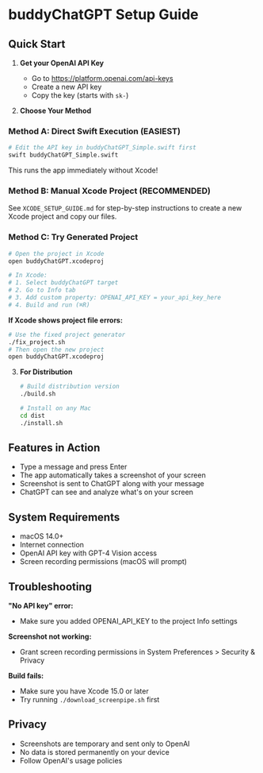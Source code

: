 # buddyChatGPT Setup Guide

## Quick Start

1. **Get your OpenAI API Key**
   - Go to https://platform.openai.com/api-keys
   - Create a new API key
   - Copy the key (starts with `sk-`)

2. **Choose Your Method**

### Method A: Direct Swift Execution (EASIEST)
```bash
# Edit the API key in buddyChatGPT_Simple.swift first
swift buddyChatGPT_Simple.swift
```
This runs the app immediately without Xcode!

### Method B: Manual Xcode Project (RECOMMENDED)
See `XCODE_SETUP_GUIDE.md` for step-by-step instructions to create a new Xcode project and copy our files.

### Method C: Try Generated Project
   ```bash
   # Open the project in Xcode
   open buddyChatGPT.xcodeproj
   
   # In Xcode:
   # 1. Select buddyChatGPT target
   # 2. Go to Info tab
   # 3. Add custom property: OPENAI_API_KEY = your_api_key_here
   # 4. Build and run (⌘R)
   ```
   
   **If Xcode shows project file errors:**
   ```bash
   # Use the fixed project generator
   ./fix_project.sh
   # Then open the new project
   open buddyChatGPT.xcodeproj
   ```

3. **For Distribution**
   ```bash
   # Build distribution version
   ./build.sh
   
   # Install on any Mac
   cd dist
   ./install.sh
   ```

## Features in Action

- Type a message and press Enter
- The app automatically takes a screenshot of your screen
- Screenshot is sent to ChatGPT along with your message
- ChatGPT can see and analyze what's on your screen

## System Requirements

- macOS 14.0+
- Internet connection
- OpenAI API key with GPT-4 Vision access
- Screen recording permissions (macOS will prompt)

## Troubleshooting

**"No API key" error:**
- Make sure you added OPENAI_API_KEY to the project Info settings

**Screenshot not working:**
- Grant screen recording permissions in System Preferences > Security & Privacy

**Build fails:**
- Make sure you have Xcode 15.0 or later
- Try running `./download_screenpipe.sh` first

## Privacy

- Screenshots are temporary and sent only to OpenAI
- No data is stored permanently on your device
- Follow OpenAI's usage policies
